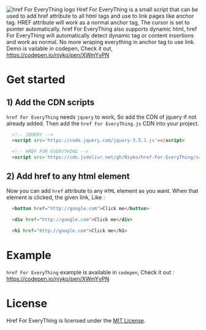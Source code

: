 ![href For EveryThing logo](https://i.imgur.com/R9XIoSc.png)
Href For EveryThing is a small script that can be used to add href attribute to all html tags and use to link pages like anchor tag. HREF attribute will work as a normal anchor tag, The cursor is set to pointer automatically. href For EveryThing also supports dynamic html, href For EveryThing will automatically detect dynamic tag or content insertions and work as normal. No more wraping everything in anchor tag to use link. Demo is vailable in codepen, Check it out,  https://codepen.io/niyko/pen/XWmYvPN

# Get started
## 1) Add the CDN scripts
`href For EveryThing` needs `jquery` to work, So add the CDN of jquery if not already added. Then add the `href For EveryThing.js` CDN into your project.
`````Html
  <!-- JQUERY -->
  <script src='https://code.jquery.com/jquery-3.5.1.js'></script>

  <!-- HREF FOR EVERYTHING -->
  <script src='https://cdn.jsdelivr.net/gh/Niyko/href-For-EveryThing/src/hrefForEveryThing.js'></script>
`````
## 2) Add href to any html element
Now you can add `href` attribute to any `HTML` element as you want. When that element is clicked, the given link, Like :
`````Html
  <button href="http://google.com">Click me</button>

  <div href="http://google.com">Click me</div>

  <h1 href="http://google.com">Click me</h1>
`````
# Example
`href For EveryThing` example is available in `codepen`, Check it out : https://codepen.io/niyko/pen/XWmYvPN

# License
Href For EveryThing is licensed under the [MIT License](https://github.com/Niyko/href-For-EveryThing/blob/master/LICENSE).
